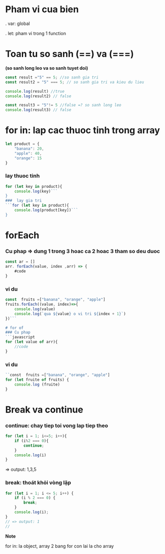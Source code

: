 # Pham vi cua bien 
. var: global 

. let: pham vi trong 1 function

# Toan tu so sanh (==) va (===) 
**(so sanh long leo va so sanh tuyet doi)**
```javascript
const result ="5" == 5; //so sanh gia tri 
const result2 = "5" === 5; // so sanh gia tri va kieu du lieu

console.log(result) //true
console.log(result2) // false

const result3 = "5"!= 5 //false =? so sanh long leo 
console.log(result3) // false
```


# for in: lap cac thuoc tinh trong array
```javascript
let product = {
    "banana": 20,
    "apple": 40,
    "orange": 15
} 
 ```
###  lay thuoc tinh 
```javascript
for (let key in product){
    console.log(key)```
}
###  lay gia tri
```for (let key in product){
    console.log(product[key])```
}
```

# forEach
### Cu phap => dung 1 trong 3 hoac ca 2 hoac 3 tham so deu duoc
```javascript
const ar = []
arr. forEach(value, index ,arr) => {
    #code
}
```

### vi du 
```javascript
const  fruits =["banana", "orange", "apple"]
fruits.forEach((value, index)=>{
    console.log(value)
    console.log(`qua ${value} o vi tri ${index + 1}`)
})```

# for of
### Cu phap 
```javascript
for (let value of arr){
    //code
}
```

### vi du 
```javascript
``const  fruits =["banana", "orange", "apple"]
for (let fruite of fruits) {
    console.log (fruite)
}
```

# Break va continue
### continue: chay tiep toi vong lap tiep theo 
```javascript
for (let i = 1; i<=5; i++){
    if (i%2 === 0){
        continue;
    }
    console.log(i)
}
```

=> output: 1,3,5


### break: thoát khỏi vòng lặp  
```javascript
for (let i = 1; i <= 5; i++) {
    if (i % 2 === 0) {
        break;
    }
    console.log(i);
}
// => output: 1 
// 
```

**Note**

for in: la object, array 
2 bang for con lai la cho array